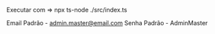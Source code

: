 Executar com => npx ts-node ./src/index.ts

Email Padrão - admin.master@email.com
Senha Padrão - AdminMaster